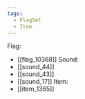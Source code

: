 ```yaml
---
tags:
  - FlagSet
  - Item
---
```

Flag:
- [[flag_10368]]
Sound:
- [[sound_44]]
- [[sound_43]]
- [[sound_17]]
Item:
- [[item_1365]]
